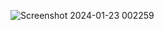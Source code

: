 ![Screenshot 2024-01-23 002259](https://github.com/pratyushvatsalshukla/SpringBootWithMongoDB-BasicIntegration/assets/54927584/0e1a71c9-5389-4c65-9a9c-e7b83dc327e6)
